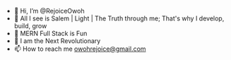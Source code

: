 - 👋 Hi, I’m @RejoiceOwoh
- 👀 All I see is Salem | Light | The Truth through me; That's why I develop, build, grow
- 🌱 MERN Full Stack is Fun 
- 💞️ I am the Next Revolutionary
- 📫 How to reach me owohrejoice@gmail.com

<!---
RejoiceOwoh/RejoiceOwoh is a ✨ special ✨ repository because its `README.md` (this file) appears on your GitHub profile.
You can click the Preview link to take a look at your changes.
--->
